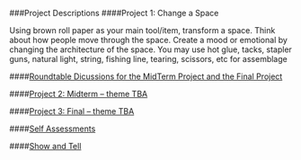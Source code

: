 ###Project Descriptions
####Project 1: Change a Space

Using brown roll paper as your main tool/item, transform a space. Think about how people move through the space. Create a mood or emotional by changing the architecture of the space. You may use hot glue, tacks, stapler guns, natural light, string, fishing line, tearing, scissors, etc for assemblage

####[Roundtable Dicussions for the MidTerm Project and the Final Project](Roundtable.md)

####[Project 2: Midterm – theme TBA](MidTerm.md)

####[Project 3: Final – theme TBA](Final.md)

####[Self Assessments](SelfAssessments.md)

####[Show and Tell](ShowAndTell.md)